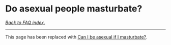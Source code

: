 # Do asexual people masturbate?

[*Back to FAQ index.*](w/asexuality/faq)

---

This page has been replaced with [Can I be asexual if I masturbate?](w/asexuality/faq/can_i_be_asexual_if_i_masturbate).